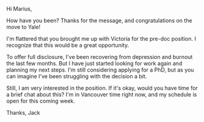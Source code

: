 Hi Marius,

How have you been? Thanks for the message, and congratulations on the move to Yale!

I'm flattered that you brought me up with Victoria for the pre-doc position. I recognize that this would be a great opportunity.

To offer full disclosure, I've been recovering from depression and burnout the last few months. But I have just started looking for work again and planning my next steps. I'm still considering applying for a PhD, but as you can imagine I've been struggling with the decision a bit.

Still, I am very interested in the position. If it's okay, would you have time for a brief chat about this? I'm in Vancouver time right now, and my schedule is open for this coming week.

Thanks,
Jack